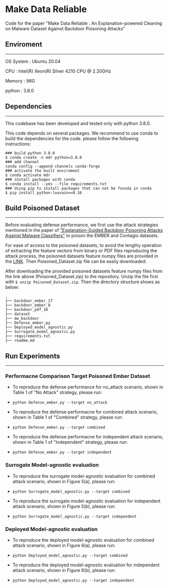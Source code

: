 # Make Data Reliable

Code for the paper "Make Data Reliable : An Explanation-powered Cleaning on Malware Dataset Against Backdoor Poisoning Attacks"

## Enviroment
---
OS System : Ubuntu 20.04

CPU : Intel(R) Xeon(R) Silver 4210 CPU @ 2.20GHz

Memory : 96G

python : 3.8.0

## Dependencies
---
This codebase has been developed and tested only with python 3.8.0.

This code depends on several packages. We recommend to use conda to build the dependencies for the code. 
please follow the following instructions:
```
### build python 3.8.0
$ conda create -n mdr python=3.8.0
### add channel
conda config --append channels conda-forge
### activate the built enviroment
$ conda activate mdr
### install packages with conda
$ conda install --yes --file requirements.txt
### Using pip to install packages that can not be founda in conda
$ pip install python-louvain==0.16
```

## Build Poisoned Dataset
---
Before evaluating defense performance, we first use the attack strategies mentioned in the paper of ["Explanation-Guided Backdoor Poisoning Attacks Against Malware Classifiers"](https://github.com/ClonedOne/MalwareBackdoors) to poison the EMBER and Contagio datasets. 

For ease of access to the poisoned datasets, to avoid the lengthy operation of extracting the feature vectors from binary or PDF files reproducing the attack process, the poisoned datasets feature numpy files are provided in the [LINK](https://github.com/wxt406611016/MDR/releases/tag/Poisoned_Datasets). Then Poisoned_Dataset.zip file can be easily downloaded.

After downloading the provided poisoned datasets feature numpy files from the link above (Poisoned_Dataset.zip) to the repository. Unzip the file first with ``$ unzip Poisoned_Dataset.zip``. Then the directory structure shows as below:
```
.
├── backdoor_ember_17
├── backdoor_ember_8
├── backdoor_pdf_16
├── dataset
├── mw_backdoor
├── Defense_ember.py
├── Deployed_model_agnostic.py
├── Surrogate_model_agnostic.py
├── requirements.txt
├── readme.md
```

## Run Experiments
---
### Performacne Comparison Target Poisoned Ember Dataset
* To reproduce the defense performance for no_attack scenario, shown in Table 1 of "No Attack" strategy, please run:

* ``python Defense_ember.py --target no_attack``

* To reproduce the defense performacne for combined attack scenario, shown in Table 1 of "Combined" strategy, please run:

* ``python Defense_ember.py --target combined``

* To reproduce the defense performacne for independent attack scenario, shown in Table 1 of "Independent" strategy, please run:

* ``python Defense_ember.py --target independent``

### Surrogate Model-agnostic evaluation
* To reproduce the surrogate model-agnostic evaluation for combined attack scenario, shown in Figure 5(a), please run:

* ``python Surrogate_model_agnostic.py --target combined``

* To reproduce the surrogate model-agnostic evaluation for independent attack scenario, shown in Figure 5(b), please run:

* ``python Surrogate_model_agnostic.py --target independent``

### Deployed Model-agnostic evaluation
* To reproduce the deployed model-agnostic evaluation for combined attack scenario, shown in Figure 6(a), please run:

* ``python Deployed_model_agnostic.py --target combined``

* To reproduce the deployed model-agnostic evaluation for independent attack scenario, shown in Figure 6(b), please run:

* ``python Deployed_model_agnostic.py --target independent``

